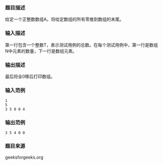### 题目描述
给定一个正整数数组A。将给定数组的所有零推到数组的末尾。
### 输入描述
第一行包含一个整数T，表示测试用例的总数。在每个测试用例中，第一行是数组N中元素的数量，下一行是数组元素。
### 输出描述
最后将全0移后打印数组。
### 输入范例
```
1
5
3 5 0 0 4
```
### 输出范例
```
3 5 4 0 0
```
### 题目来源
geeksforgeeks.org

